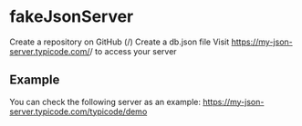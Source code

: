 # fakeJsonServer

Create a repository on GitHub (<your-username>/<your-repo>)
Create a db.json file
Visit https://my-json-server.typicode.com/<your-username>/<your-repo> to access your server

## Example
You can check the following server as an example:
https://my-json-server.typicode.com/typicode/demo
